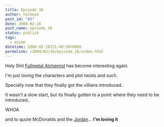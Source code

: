 ```yaml
---
title: Episode 16
author: halkeye
post_id: "83"
date: 2004-02-16
post_name: episode_16
status: publish
tags:
  - anime
datetime: 2004-02-16T21:40:30+0800
permalink: /2004/02/16/episode_16/index.html
---
```


Holy Shit [Fullmetal Alchemist](https://web.archive.org/web/20031012010513/http://www.animenfo.com:80/animetitle,1265,mybywf,fullmetal_alche.html) has become interesting again.

I'm just loving the characters and plot twists and such.

Specially now that they finally got the villians introduced.

It wasn't a slow start, but its finally gotten to a point where they need to be introduced..  

WHOA

  

and to quote McDonalds and the [Jordan](https://web.archive.org/web/20040128153918/http://j0rd.ath.cx:80/)... **I'm loving it**